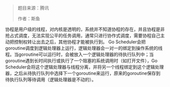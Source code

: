 > 题目来源：腾讯
>
> 作者：斯鱼

协程是用户级的线程，对内核是透明的，系统并不知道协程的存在，并且协程是非抢占式调度，无法实现公平的任务调用，通常只进行协作式调度，需要协程自己主动把控制权转让出去之后，其他协程才能被执行到。
Go Scheduler会把goroutine调度到逻辑处理器上运行，逻辑处理器会一对一的绑定到操作系统的线程。当goroutine可以运行时，会被放入一个逻辑处理器的待执行队列中；当goroutine遇到长时间执行或执行了一个阻塞的系统调用时（如打开文件），Go Scheduler会将这个逻辑处理器与线程分离，并将另一个线程绑定到这个逻辑处理器，之后从待执行队列中选择下一个goroutine来运行，原来的goroutine保存到待执行队列等待调用（逻辑处理器是不动的）。